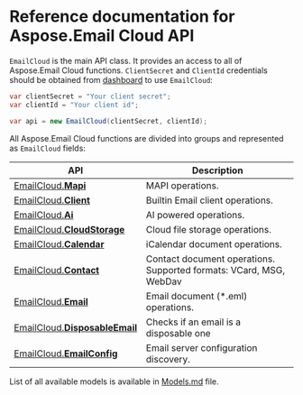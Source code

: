 # Reference documentation for Aspose.Email Cloud API

`EmailCloud` is the main API class. It provides an access to all of Aspose.Email Cloud functions.
`ClientSecret` and `ClientId` credentials should be obtained from [dashboard](https://dashboard.aspose.cloud/#/) to use `EmailCloud`:

```csharp
var clientSecret = "Your client secret";
var clientId = "Your client id";

var api = new EmailCloud(clientSecret, clientId);
```

All Aspose.Email Cloud functions are divided into groups and represented as `EmailCloud` fields:

API | Description
--- | -----------
[EmailCloud.**Mapi**](MapiGroup.md) | MAPI operations.
[EmailCloud.**Client**](ClientGroup.md) | Builtin Email client operations.
[EmailCloud.**Ai**](AiGroup.md) | AI powered operations.
[EmailCloud.**CloudStorage**](CloudStorageGroup.md) | Cloud file storage operations.
[EmailCloud.**Calendar**](CalendarApi_list.md) | iCalendar document operations.
[EmailCloud.**Contact**](ContactApi_list.md) | Contact document operations. Supported formats: VCard, MSG, WebDav
[EmailCloud.**Email**](EmailApi_list.md) | Email document (*.eml) operations.
[EmailCloud.**DisposableEmail**](DisposableEmailApi_list.md) | Checks if an email is a disposable one
[EmailCloud.**EmailConfig**](EmailConfigApi_list.md) | Email server configuration discovery.


List of all available models is available in [Models.md](Models.md) file.